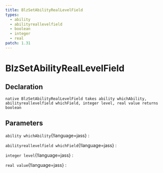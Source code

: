 ```yaml
---
title: BlzSetAbilityRealLevelField
types:
  - ability
  - abilityreallevelfield
  - boolean
  - integer
  - real
patch: 1.31
---
```


# BlzSetAbilityRealLevelField

## Declaration

```jass
native BlzSetAbilityRealLevelField takes ability whichAbility, abilityreallevelfield whichField, integer level, real value returns boolean
```

## Parameters
`ability whichAbility`{!language=jass}
: 

`abilityreallevelfield whichField`{!language=jass}
: 

`integer level`{!language=jass}
: 

`real value`{!language=jass}
: 
